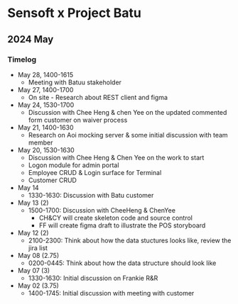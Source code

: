 # Sensoft x Project Batu

## 2024 May

### Timelog

* May 28, 1400-1615
  * Meeting with Batuu stakeholder
* May 27, 1400-1700
  * On site - Research about REST client and figma
* May 24, 1530-1700
  * Discussion with Chee Heng & chen Yee on the updated commented form customer on waiver process
* May 21, 1400-1630
  * Research on Aoi mocking server & some initial discussion with team member
* May 20, 1530-1630
  * Discussion with Chee Heng & Chen Yee on the work to start
  * Logon module for admin portal
  * Employee CRUD & Login surface for Terminal
  * Customer CRUD
* May 14
   *  1330-1630: Discussion with Batu customer
* May 13 (2)
  * 1500-1700: Discussion with CheeHeng & ChenYee
    * CH&CY will create skeleton code and source control
    * FF will create figma draft to illustrate the POS storyboard
* May 12 (2)
  * 2100-2300: Think about how the data stuctures looks like, review the jira list
* May 08 (2.75)
  * 0200-0445: Think about how the data structure should look like
* May 07 (3)
  * 1330-1630: Initial discussion on Frankie R&R
* May 02 (3.75)
  * 1400-1745: Initial discussion with meeting with customer

